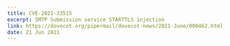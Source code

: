 ```yaml
---
title: CVE-2021-33515
excerpt: SMTP Submission service STARTTLS injection
link: https://dovecot.org/pipermail/dovecot-news/2021-June/000462.html
date: 21 Jun 2021
---
```


